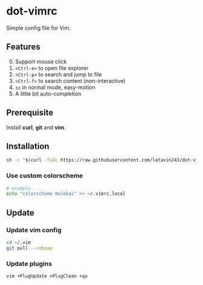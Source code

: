 # dot-vimrc
Simple config file for Vim.

## Features

0. Support mouse click
1. `<Ctrl-e>` to open file explorer
2. `<Ctrl-p>` to search and jump to file
3. `<Ctrl-f>` to search content (non-interactive)
4. `ss` in normal mode, easy-motion
5. A little bit auto-completion

## Prerequisite

Install **curl**, **git** and **vim**.


## Installation

```bash
sh -c "$(curl -fsSL https://raw.githubusercontent.com/latavin243/dot-vimrc/master/install.sh)"
```

### Use custom colorscheme
```bash
# example
echo "colorscheme molokai" >> ~/.vimrc.local
```

## Update

### Update vim config
```bash
cd ~/.vim
git pull --rebase
```

### Update plugins
```bash
vim +PlugUpdate +PlugClean +qa
```
